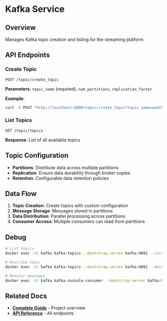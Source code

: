 # Kafka Service

## Overview
Manages Kafka topic creation and listing for the streaming platform.

## API Endpoints

### Create Topic
```http
POST /topic/create_topic
```

**Parameters**: `topic_name` (required), `num_partitions`, `replication_factor`

**Example**:
```bash
curl -X POST "http://localhost:8000/topic/create_topic?topic_name=weather-data&num_partitions=1"
```

### List Topics
```http
GET /topic/topics
```

**Response**: List of all available topics

## Topic Configuration

- **Partitions**: Distribute data across multiple partitions
- **Replication**: Ensure data durability through broker copies
- **Retention**: Configurable data retention policies

## Data Flow

1. **Topic Creation**: Create topics with custom configuration
2. **Message Storage**: Messages stored in partitions
3. **Data Distribution**: Parallel processing across partitions
4. **Consumer Access**: Multiple consumers can read from partitions

## Debug

```bash
# List topics
docker exec -it kafka kafka-topics --bootstrap-server kafka:9092 --list

# Describe topic
docker exec -it kafka kafka-topics --bootstrap-server kafka:9092 --describe --topic weather-data

# Monitor messages
docker exec -it kafka kafka-console-consumer --bootstrap-server kafka:9092 --topic weather-data --from-beginning
```

## Related Docs

- **[Complete Guide](./README.md)** - Project overview
- **[API Reference](./api.md)** - All endpoints
